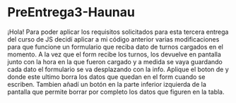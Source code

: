 # PreEntrega3-Haunau
¡Hola! 
  Para poder aplicar los requisitos solicitados para esta tercera entrega del curso de JS decidí aplicar a mi código anterior varias modificaciones para que funcione un formulario que reciba dato de turnos cargados en el momento.
  A la vez que el form recibe los turnos, los devuelve en pantalla junto con la hora en la que fueron cargado y a medida se vaya guardando cada dato el formulario se va desplazando con la info.
  Aplique el boton de <guardar> y <borrar> donde este ultimo borra los datos que quedan en el form cuando se escriben. Tambien añadí un botón en la parte inferior izquierda de la pantalla que permite borrar por completo los datos que figuren en la tabla.

